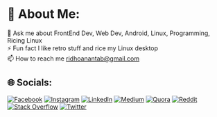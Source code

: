 # 💫 About Me:
💬 Ask me about FrontEnd Dev, Web Dev, Android, Linux, Programming, Ricing Linux<br>⚡ Fun fact I like retro stuff and rice my Linux desktop<br>📫 How to reach me ridhoanantab@gmail.com


## 🌐 Socials:
[![Facebook](https://img.shields.io/badge/Facebook-%231877F2.svg?logo=Facebook&logoColor=white)](https://facebook.com/ridhoananta) [![Instagram](https://img.shields.io/badge/Instagram-%23E4405F.svg?logo=Instagram&logoColor=white)](https://instagram.com/dhengghuring) [![LinkedIn](https://img.shields.io/badge/LinkedIn-%230077B5.svg?logo=linkedin&logoColor=white)](https://linkedin.com/in/ridhoananta) [![Medium](https://img.shields.io/badge/Medium-12100E?logo=medium&logoColor=white)](https://medium.com/@dhengghuring) [![Quora](https://img.shields.io/badge/Quora-%23B92B27.svg?logo=Quora&logoColor=white)](https://quora.com/profile/ridhoananta) [![Reddit](https://img.shields.io/badge/Reddit-%23FF4500.svg?logo=Reddit&logoColor=white)](https://reddit.com/user/dhengghuring) [![Stack Overflow](https://img.shields.io/badge/-Stackoverflow-FE7A16?logo=stack-overflow&logoColor=white)](https://stackoverflow.com/users/dhengghuring) [![Twitter](https://img.shields.io/badge/Twitter-%231DA1F2.svg?logo=Twitter&logoColor=white)](https://twitter.com/dhengghuring) 

<!-- Proudly created with GPRM ( https://gprm.itsvg.in ) -->
